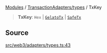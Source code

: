 [Modules](../../../README.md) / [TransactionAdapters/types](../README.md) / TxKey

> **TxKey**: `Hex` \| [`GelatoTx`](../../GelatoAdapter/type-aliases/GelatoTx.md) \| [`SafeTx`](../../SafeAdapter/type-aliases/SafeTx.md)

## Source

[src/web3/adapters/types.ts:43](https://github.com/bgd-labs/fe-shared/blob/9fba57060d0d09d18d0564e6f8921c7206d93e88/src/web3/adapters/types.ts#L43)
